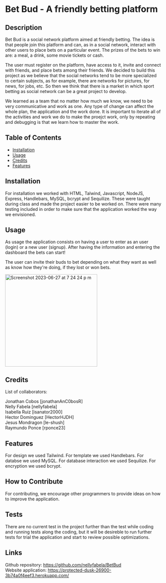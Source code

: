 # Bet Bud - A friendly betting platform 

## Description

Bet Bud is a social network platform aimed at friendly betting. The idea is that people join this platform and can, as in a social network, interact with other users to place bets on a particular event. The prizes of the bets to win are: a meal, a drink, some movie tickets or cash.

The user must register on the platform, have access to it, invite and connect with friends, and place bets among their friends.
We decided to build this project as we believe that the social networks tend to be more specialized to certain subjects, as for example, there are networks for pictures, for news, for jobs, etc. So then we think that there is a market in which sport betting as social network can be a great project to develop.

We learned as a team that no matter how much we know, we need to be very communicative and work as one. Any type of change can affect the whole plan, the application and the work done. It is important to iterate all of the activities and work we do to make the proejct work, only by repeating and debugging is that we learn how to master the work.

## Table of Contents 

- [Installation](#installation)
- [Usage](#usage)
- [Credits](#credits)
- [Features](#features)

## Installation

For installation we worked with HTML, Talwind, Javascript, NodeJS, Express, Handlebars, MySQL, bcrypt and Sequilize. These were taught during class and made the project easier to be worked on. There were many testing included in order to make sure that the application worked the way we envisioned.

## Usage

As usage the application consists on having a user to enter as an user (login) or a new user (signup). After having the information and entering the dashboard the bets can start!

The user can invite their buds to bet depending on what they want as well as know how they're doing, if they lost or won bets. 

<img width="297" alt="Screenshot 2023-06-27 at 7 24 24 p m" src="https://github.com/nellyfabela/BetBud/assets/126216168/08d3d42d-8222-4869-a1d2-c48119d8662c">

## Credits

List of collaborators:

Jonathan Cobos [jonathanAnC0bosR] <br />
Nelly Fabela [nellyfabela] <br />
Isabella Ruiz [isanator2000] <br />
Hector Dominguez [HectorHJDH] <br />
Jesus Mondragon [le-shush] <br />
Raymundo Ponce [rponce23] <br />

## Features

For design we used Tailwind.
For template we used Handlebars.
For databse we used MySQL.
For database interaction we used Sequilize.
For encryption we used bcrypt.


## How to Contribute

For contributing, we encourage other programmers to provide ideas on how to improve the application.

## Tests

There are no current test in the project further than the test while coding and running tests along the coding, but it will be desireble to run further tests for trial the application and start to review possible optimizations.

## Links
Github repository: https://github.com/nellyfabela/BetBud <br />
Website application: https://protected-dusk-26900-3b74a0f4eef3.herokuapp.com/
